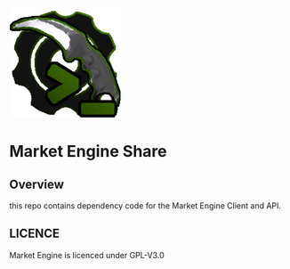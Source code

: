 ![](readme_assets/market_engine_share.png)
# Market Engine Share
## Overview
this repo contains dependency code for the Market Engine Client and API.
## LICENCE
Market Engine is licenced under GPL-V3.0

